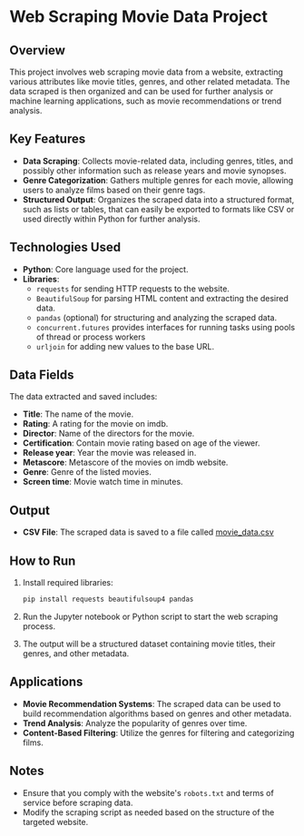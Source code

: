 # Web Scraping Movie Data Project

## Overview

This project involves web scraping movie data from a website, extracting various attributes like movie titles, genres, and other related metadata. The data scraped is then organized and can be used for further analysis or machine learning applications, such as movie recommendations or trend analysis.

## Key Features

- **Data Scraping**: Collects movie-related data, including genres, titles, and possibly other information such as release years and movie synopses.
- **Genre Categorization**: Gathers multiple genres for each movie, allowing users to analyze films based on their genre tags.
- **Structured Output**: Organizes the scraped data into a structured format, such as lists or tables, that can easily be exported to formats like CSV or used directly within Python for further analysis.

## Technologies Used

- **Python**: Core language used for the project.
- **Libraries**:
  - `requests` for sending HTTP requests to the website.
  - `BeautifulSoup` for parsing HTML content and extracting the desired data.
  - `pandas` (optional) for structuring and analyzing the scraped data.
  - `concurrent.futures` provides interfaces for running tasks using pools of thread or process workers
  - `urljoin` for adding new values to the base URL.

## Data Fields

The data extracted and saved includes:

- **Title**: The name of the movie.
- **Rating**: A rating for the movie on imdb.
- **Director**: Name of the directors for the movie.
- **Certification**: Contain movie rating based on age of the viewer.
- **Release year**: Year the movie was released in.
- **Metascore**: Metascore of the movies on imdb website.
- **Genre**: Genre of the listed movies.
- **Screen time**: Movie watch time in minutes.


## Output

- **CSV File**: The scraped data is saved to a file called [movie_data.csv](https://github.com/Ribhu01/DS_Projects/blob/main/IMDB_web_scrapping/movie_data.csv)


## How to Run

1. Install required libraries: 
   ```bash
   pip install requests beautifulsoup4 pandas
   ```

2. Run the Jupyter notebook or Python script to start the web scraping process.

3. The output will be a structured dataset containing movie titles, their genres, and other metadata.

## Applications

- **Movie Recommendation Systems**: The scraped data can be used to build recommendation algorithms based on genres and other metadata.
- **Trend Analysis**: Analyze the popularity of genres over time.
- **Content-Based Filtering**: Utilize the genres for filtering and categorizing films.

## Notes

- Ensure that you comply with the website's `robots.txt` and terms of service before scraping data.
- Modify the scraping script as needed based on the structure of the targeted website.


